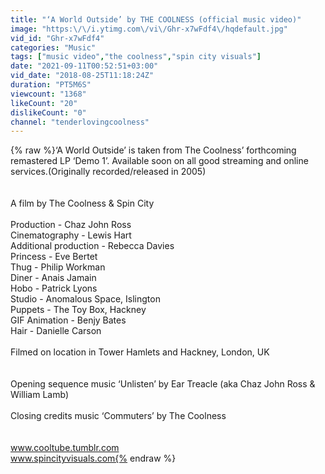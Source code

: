 ```yaml
---
title: "‘A World Outside’ by THE COOLNESS (official music video)"
image: "https:\/\/i.ytimg.com\/vi\/Ghr-x7wFdf4\/hqdefault.jpg"
vid_id: "Ghr-x7wFdf4"
categories: "Music"
tags: ["music video","the coolness","spin city visuals"]
date: "2021-09-11T00:52:51+03:00"
vid_date: "2018-08-25T11:18:24Z"
duration: "PT5M6S"
viewcount: "1368"
likeCount: "20"
dislikeCount: "0"
channel: "tenderlovingcoolness"
---
```

{% raw %}‘A World Outside’ is taken from The Coolness’ forthcoming remastered LP ‘Demo 1’. Available soon on all good streaming and online services.(Originally recorded/released in 2005)<br /><br /><br />A film by The Coolness &amp; Spin City<br /><br />Production - Chaz John Ross<br />Cinematography - Lewis Hart<br />Additional production - Rebecca Davies<br />Princess - Eve Bertet<br />Thug - Philip Workman<br />Diner - Anais Jamain<br />Hobo - Patrick Lyons<br />Studio - Anomalous Space, Islington <br />Puppets - The Toy Box, Hackney<br />GIF Animation - Benjy Bates<br />Hair - Danielle Carson<br /><br />Filmed on location in Tower Hamlets and Hackney, London, UK<br /><br /><br />Opening sequence music ‘Unlisten’ by Ear Treacle (aka Chaz John Ross &amp; William Lamb)<br /><br />Closing credits music ‘Commuters’ by The Coolness<br /><br /><br />www.cooltube.tumblr.com<br />www.spincityvisuals.com{% endraw %}
